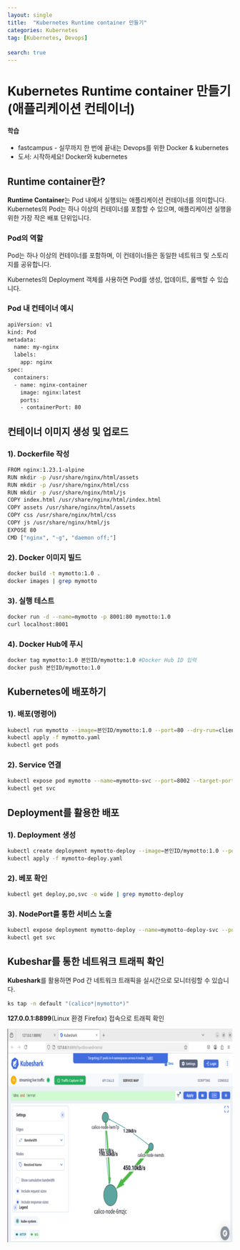 ```yaml
---
layout: single
title:  "Kubernetes Runtime container 만들기"
categories: Kubernetes
tag: [Kubernetes, Devops]

search: true
---
```

# Kubernetes Runtime container 만들기(애플리케이션 컨테이너)
<div class='notice--success'>
 <h4>학습 </h4>
 <ul>
    <li>fastcampus - 실무까지 한 번에 끝내는 Devops를 위한 Docker & kubernetes</li>
    <li>도서: 시작하세요! Docker와 kubernetes</li>

</ul>
</div>

## Runtime container란?

**Runtime Container**는 Pod 내에서 실행되는 애플리케이션 컨테이너를 의미합니다. Kubernetes의 Pod는 하나 이상의 컨테이너를 포함할 수 있으며, 애플리케이션 실행을 위한 가장 작은 배포 단위입니다.

### Pod의 역할 
Pod는 하나 이상의 컨테이너를 포함하며, 이 컨테이너들은 동일한 네트워크 및 스토리지를 공유합니다.

Kubernetes의 Deployment 객체를 사용하면 Pod를 생성, 업데이트, 롤백할 수 있습니다.

### Pod 내 컨테이너 예시 
```bash
apiVersion: v1
kind: Pod
metadata:
  name: my-nginx
  labels:
    app: nginx
spec:
  containers:
  - name: nginx-container
    image: nginx:latest
    ports:
    - containerPort: 80
```

## 컨테이너 이미지 생성 및 업로드

### 1). Dockerfile 작성
```bash
FROM nginx:1.23.1-alpine
RUN mkdir -p /usr/share/nginx/html/assets
RUN mkdir -p /usr/share/nginx/html/css
RUN mkdir -p /usr/share/nginx/html/js
COPY index.html /usr/share/nginx/html/index.html
COPY assets /usr/share/nginx/html/assets
COPY css /usr/share/nginx/html/css
COPY js /usr/share/nginx/html/js
EXPOSE 80
CMD ["nginx", "-g", "daemon off;"]
```

### 2). Docker 이미지 빌드 

```bash
docker build -t mymotto:1.0 .
docker images | grep mymotto
``` 

### 3). 실행 테스트 
```bash
docker run -d --name=mymotto -p 8001:80 mymotto:1.0
curl localhost:8001
```

### 4). Docker Hub에 푸시 
```bash
docker tag mymotto:1.0 본인ID/mymotto:1.0 #Docker Hub ID 입력 
docker push 본인ID/mymotto:1.0
```


## Kubernetes에 배포하기 

### 1). 배포(명령어)
```bash 
kubectl run mymotto --image=본인ID/mymotto:1.0 --port=80 --dry-run=client -o yaml > mymotto.yaml #Docker Hub ID
kubectl apply -f mymotto.yaml
kubectl get pods 
```

### 2). Service 연결 
```bash 
kubectl expose pod mymotto --name=mymotto-svc --port=8002 --target-port=80 --type=NodePort #NodePort 방식으로 연결 
kubectl get svc
```

## Deployment를 활용한 배포 

### 1). Deployment 생성 
```bash
kubectl create deployment mymotto-deploy --image=본인ID/mymotto:1.0 --port=80 --replicas=3 --dry-run=client -o yaml > mymotto-deploy.yaml
kubectl apply -f mymotto-deploy.yaml
```

### 2). 베포 확인
```bash
kubectl get deploy,po,svc -o wide | grep mymotto-deploy
```

### 3). NodePort를 통한 서비스 노출 
```bash
kubectl expose deployment mymotto-deploy --name=mymotto-deploy-svc --port=8003 --target-port=80 --type=NodePort
kubectl get svc
```

## Kubeshar를 통한 네트워크 트래픽 확인 
**Kubeshark**를 활용하면 Pod 간 네트워크 트래픽을 실시간으로 모니터링할 수 있습니다.

```bash
ks tap -n default "(calico*|mymotto*)"
``` 

**127.0.0.1:8899**(Linux 환경 Firefox) 접속으로 트래픽 확인 

![Kubeshark 트래픽 확인](/assets/images/kubeshark.png)